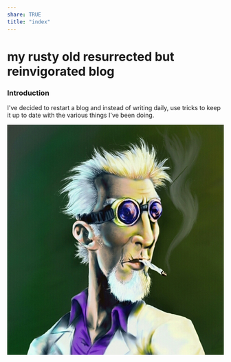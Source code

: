 ```yaml
---
share: TRUE
title: "index"
---
```


# my rusty old resurrected but reinvigorated blog

### Introduction
I've decided to restart a blog and instead of writing daily, use tricks to keep it up to date with the various things I've been doing.

![250](./images/4d9ad238771819.576e33714536d.jpg)


